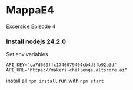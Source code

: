 # MappaE4
Excersice Episode 4

### Install nodejs 24.2.0

Set env variables
```
API_KEY="ca7d669ffc1746079404cb4d5fb92a3d"
API_URL="https://makers-challenge.altscore.ai"
```

install all `npm install`
run with `npm start`
